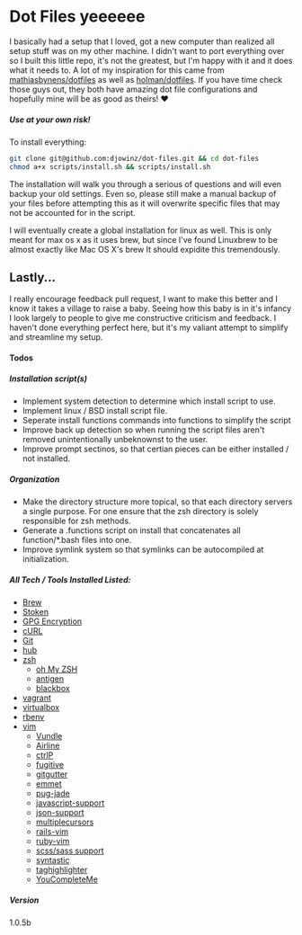 # Dot Files yeeeeee
I basically had a setup that I loved, got a new computer than realized all setup stuff was on my other machine. I didn't want to port everything over so I built this little repo, it's not the greatest, but I'm happy with it and it does what it needs to. A lot of my inspiration for this came from [mathiasbynens/dotfiles] as well as [holman/dotfiles]. If you have time check those guys out, they both have amazing dot file configurations and hopefully mine will be as good as theirs! ♥

##### Use at your own risk!
To install everything:
```sh
git clone git@github.com:djowinz/dot-files.git && cd dot-files
chmod a+x scripts/install.sh && scripts/install.sh
```

The installation will walk you through a serious of questions and will even backup your old settings. Even so, please still make a manual backup of your files before attempting this as it will overwrite specific files that may not be accounted for in the script.

I will eventually create a global installation for linux as well. This is only meant for max os x as it uses brew, but since I've found Linuxbrew to be almost exactly like Mac OS X's brew It should expidite this tremendously.

## Lastly...
I really encourage feedback pull request, I want to make this better and I know it takes a village to raise a baby. Seeing how this baby is in it's infancy I look largely to people to give me constructive criticism and feedback. I haven't done everything perfect here, but it's my valiant attempt to simplify and streamline my setup.

#### Todos
##### Installation script(s)
 - Implement system detection to determine which install script to use.
 - Implement linux / BSD install script file.
 - Seperate install functions commands into functions to simplify the script
 - Improve back up detection so when running the script files aren't removed unintentionally unbeknownst to the user.
 - Improve prompt sectinos, so that certian pieces can be either installed / not installed.
##### Organization
 - Make the directory structure more topical, so that each directory servers a single purpose. For one ensure that the zsh directory is solely responsible for zsh methods.
 - Generate a .functions script on install that concatenates all function/*.bash files into one.
 - Improve symlink system so that symlinks can be autocompiled at initialization.

##### All Tech / Tools Installed Listed:
 - [Brew]
 - [Stoken]
 - [GPG Encryption]
 - [cURL]
 - [Git]
 - [hub]
 - [zsh]
   - [oh My ZSH]
   - [antigen]
   - [blackbox]
 - [vagrant]
 - [virtualbox]
 - [rbenv]
 - [vim]
   - [Vundle]
   - [Airline]
   - [ctrlP]
   - [fugitive]
   - [gitgutter]
   - [emmet]
   - [pug-jade]
   - [javascript-support]
   - [json-support]
   - [multiplecursors]
   - [rails-vim]
   - [ruby-vim]
   - [scss/sass support]
   - [syntastic]
   - [taghighlighter]
   - [YouCompleteMe]

##### Version
1.0.5b

[//]: # (These are reference links used in the body of this note and get stripped out when the markdown processor does its job. There is no need to format nicely because it shouldn't be seen. Thanks SO - http://stackoverflow.com/questions/4823468/store-comments-in-markdown-syntax)


   [mathiasbynens/dotfiles]: <https://github.com/mathiasbynens/dotfiles>
   [holman/dotfiles]: <https://github.com/holman/dotfiles>
   [Brew]: <http://brew.sh/>
   [Stoken]: <https://sourceforge.net/p/stoken/wiki/Home/>
   [GPG Encryption]: <https://www.gnupg.org/>
   [cURL]: <https://curl.haxx.se/>
   [Git]: <https://github.com/>
   [hub]: <https://hub.github.com/>
   [zsh]: <http://www.zsh.org/>
   [oh My ZSH]: <https://github.com/robbyrussell/oh-my-zsh>
   [antigen]: <https://github.com/zsh-users/antigen>
   [blackbox]: <https://github.com/StackExchange/blackbox>
   [vagrant]: <https://www.vagrantup.com/>
   [virtualbox]: <https://www.virtualbox.org/wiki/Downloads>
   [rbenv]: <https://github.com/rbenv/rbenv>
   [vim]: <http://www.vim.org/>
   [Vundle]: <https://github.com/VundleVim/Vundle.vim>
   [Airline]: <https://github.com/vim-airline/vim-airline>
   [ctrlP]: <https://github.com/kien/ctrlp.vim>
   [fugitive]: <https://github.com/tpope/vim-fugitive>
   [gitgutter]: <https://github.com/airblade/vim-gitgutter>
   [emmet]: <https://github.com/mattn/emmet-vim>
   [pug-jade]: <https://github.com/digitaltoad/vim-pug>
   [javascript-support]: <https://github.com/pangloss/vim-javascript>
   [json-support]: <https://github.com/elzr/vim-json>
   [multiplecursors]: <https://github.com/terryma/vim-multiple-cursors>
   [rails-vim]: <https://github.com/tpope/vim-rails>
   [ruby-vim]: <https://github.com/vim-ruby/vim-ruby>
   [scss/sass support]: <https://github.com/cakebaker/scss-syntax.vim>
   [syntastic]: <https://github.com/scrooloose/syntastic>
   [taghighlighter]: <https://github.com/vim-scripts/TagHighlight>
   [YouCompleteMe]: <https://github.com/Valloric/YouCompleteMe>
